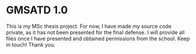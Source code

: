 # GMSATD 1.0
This is my MSc thesis project. For now, I have made my source code private, as it has not been presented for the final defense. I will provide all files once I have presented and obtained permissions from the school. Keep in touch!
Thank you.
